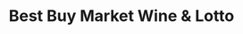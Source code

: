 ---
title: "Best Buy Market Wine & Lotto"
url: /camarilo/best-buy-market-wine-und-lotto/
shop: Spirituosen
---